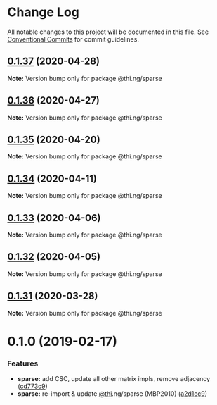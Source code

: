 # Change Log

All notable changes to this project will be documented in this file.
See [Conventional Commits](https://conventionalcommits.org) for commit guidelines.

## [0.1.37](https://github.com/thi-ng/umbrella/compare/@thi.ng/sparse@0.1.36...@thi.ng/sparse@0.1.37) (2020-04-28)

**Note:** Version bump only for package @thi.ng/sparse





## [0.1.36](https://github.com/thi-ng/umbrella/compare/@thi.ng/sparse@0.1.35...@thi.ng/sparse@0.1.36) (2020-04-27)

**Note:** Version bump only for package @thi.ng/sparse





## [0.1.35](https://github.com/thi-ng/umbrella/compare/@thi.ng/sparse@0.1.34...@thi.ng/sparse@0.1.35) (2020-04-20)

**Note:** Version bump only for package @thi.ng/sparse





## [0.1.34](https://github.com/thi-ng/umbrella/compare/@thi.ng/sparse@0.1.33...@thi.ng/sparse@0.1.34) (2020-04-11)

**Note:** Version bump only for package @thi.ng/sparse





## [0.1.33](https://github.com/thi-ng/umbrella/compare/@thi.ng/sparse@0.1.32...@thi.ng/sparse@0.1.33) (2020-04-06)

**Note:** Version bump only for package @thi.ng/sparse





## [0.1.32](https://github.com/thi-ng/umbrella/compare/@thi.ng/sparse@0.1.31...@thi.ng/sparse@0.1.32) (2020-04-05)

**Note:** Version bump only for package @thi.ng/sparse





## [0.1.31](https://github.com/thi-ng/umbrella/compare/@thi.ng/sparse@0.1.30...@thi.ng/sparse@0.1.31) (2020-03-28)

**Note:** Version bump only for package @thi.ng/sparse





# 0.1.0 (2019-02-17)

### Features

* **sparse:** add CSC, update all other matrix impls, remove adjacency ([cd773c9](https://github.com/thi-ng/umbrella/commit/cd773c9))
* **sparse:** re-import & update [@thi](https://github.com/thi).ng/sparse (MBP2010) ([a2d1cc9](https://github.com/thi-ng/umbrella/commit/a2d1cc9))
